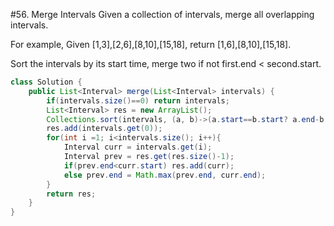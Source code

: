 #56. Merge Intervals
Given a collection of intervals, merge all overlapping intervals.

For example,
Given [1,3],[2,6],[8,10],[15,18],
return [1,6],[8,10],[15,18].

Sort the intervals by its start time, merge two if not first.end < second.start.

```java
class Solution {
    public List<Interval> merge(List<Interval> intervals) {
        if(intervals.size()==0) return intervals;
        List<Interval> res = new ArrayList();
        Collections.sort(intervals, (a, b)->(a.start==b.start? a.end-b.end : a.start-b.start));
        res.add(intervals.get(0));
        for(int i =1; i<intervals.size(); i++){
            Interval curr = intervals.get(i);
            Interval prev = res.get(res.size()-1);
            if(prev.end<curr.start) res.add(curr);
            else prev.end = Math.max(prev.end, curr.end);
        }
        return res;
    }
}
```

